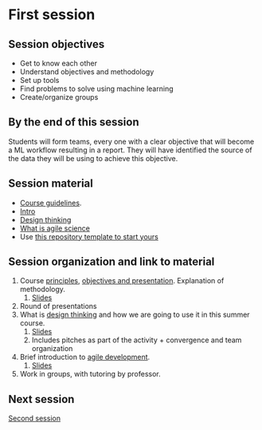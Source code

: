 # First session

## Session objectives

* Get to know each other
* Understand objectives and methodology
* Set up tools
* Find problems to solve using machine learning
* Create/organize groups

## By the end of this session

Students will form teams, every one with a clear objective that will become a ML
workflow resulting in a report. They will have identified the source of the data
they will be using to achieve this objective.

## Session material

* [Course guidelines](https://jj.github.io/nova-mlops/00.A-Few-Principles).
* [Intro](https://jj.github.io/nova-mlops/00.Intro)
* [Design thinking](https://jj.github.io/nova-mlops/01.Design-Thinking)
* [What is agile science](https://jj.github.io/nova-mlops/02.Agile)
* Use [this repository template to start yours](https://github.com/JJ/nova-mlops-template)

## Session organization and link to material

1. Course [principles](../text/00.A-Few-Principles.md), [objectives and
   presentation](../text/00.Intro.md). Explanation of methodology.
   1. [Slides](https://jj.github.io/nova-mlops/preso/01.html#/3)
2. Round of presentations
3. What is [design thinking](../text/01.Design-Thinking.md) and how we are going
   to use it in this summer course.
   1. [Slides](https://jj.github.io/nova-mlops/preso/01.html#/6)
   2. Includes pitches as part of the activity + convergence and team organization
4. Brief introduction to [agile development](../text/02.Agile.md).
   1. [Slides](https://jj.github.io/nova-mlops/preso/01.html#/7)
5. Work in groups, with tutoring by professor.

## Next session

[Second session](02.md)
